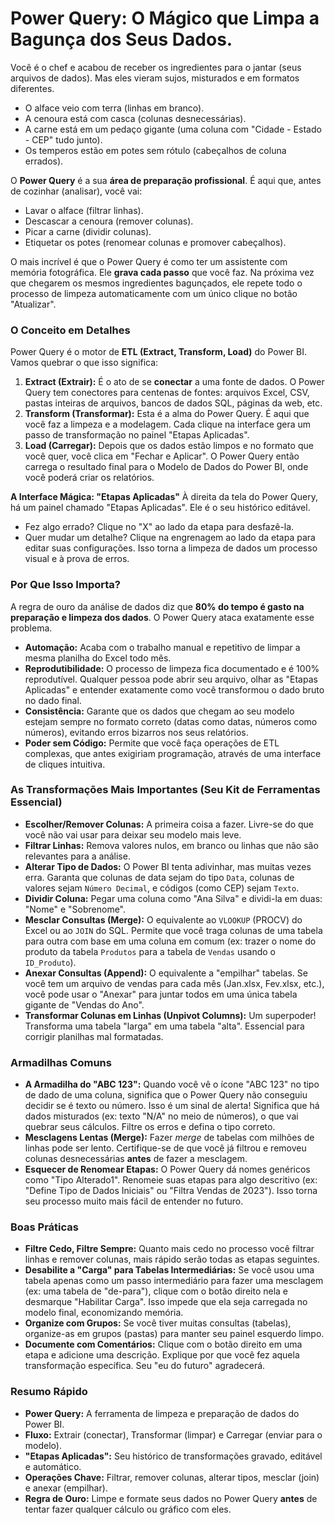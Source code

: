 # Power Query: O Mágico que Limpa a Bagunça dos Seus Dados.

Você é o chef e acabou de receber os ingredientes para o jantar (seus arquivos de dados). Mas eles vieram sujos, misturados e em formatos diferentes.
- O alface veio com terra (linhas em branco).
- A cenoura está com casca (colunas desnecessárias).
- A carne está em um pedaço gigante (uma coluna com "Cidade - Estado - CEP" tudo junto).
- Os temperos estão em potes sem rótulo (cabeçalhos de coluna errados).

O **Power Query** é a sua **área de preparação profissional**. É aqui que, antes de cozinhar (analisar), você vai:
- Lavar o alface (filtrar linhas).
- Descascar a cenoura (remover colunas).
- Picar a carne (dividir colunas).
- Etiquetar os potes (renomear colunas e promover cabeçalhos).

O mais incrível é que o Power Query é como ter um assistente com memória fotográfica. Ele **grava cada passo** que você faz. Na próxima vez que chegarem os mesmos ingredientes bagunçados, ele repete todo o processo de limpeza automaticamente com um único clique no botão "Atualizar".

### O Conceito em Detalhes

Power Query é o motor de **ETL (Extract, Transform, Load)** do Power BI. Vamos quebrar o que isso significa:

1.  **Extract (Extrair):** É o ato de se **conectar** a uma fonte de dados. O Power Query tem conectores para centenas de fontes: arquivos Excel, CSV, pastas inteiras de arquivos, bancos de dados SQL, páginas da web, etc.
2.  **Transform (Transformar):** Esta é a alma do Power Query. É aqui que você faz a limpeza e a modelagem. Cada clique na interface gera um passo de transformação no painel "Etapas Aplicadas".
3.  **Load (Carregar):** Depois que os dados estão limpos e no formato que você quer, você clica em "Fechar e Aplicar". O Power Query então carrega o resultado final para o Modelo de Dados do Power BI, onde você poderá criar os relatórios.

**A Interface Mágica: "Etapas Aplicadas"**
À direita da tela do Power Query, há um painel chamado "Etapas Aplicadas". Ele é o seu histórico editável.
- Fez algo errado? Clique no "X" ao lado da etapa para desfazê-la.
- Quer mudar um detalhe? Clique na engrenagem ao lado da etapa para editar suas configurações.
Isso torna a limpeza de dados um processo visual e à prova de erros.

### Por Que Isso Importa?

A regra de ouro da análise de dados diz que **80% do tempo é gasto na preparação e limpeza dos dados**. O Power Query ataca exatamente esse problema.

- **Automação:** Acaba com o trabalho manual e repetitivo de limpar a mesma planilha do Excel todo mês.
- **Reprodutibilidade:** O processo de limpeza fica documentado e é 100% reprodutível. Qualquer pessoa pode abrir seu arquivo, olhar as "Etapas Aplicadas" e entender exatamente como você transformou o dado bruto no dado final.
- **Consistência:** Garante que os dados que chegam ao seu modelo estejam sempre no formato correto (datas como datas, números como números), evitando erros bizarros nos seus relatórios.
- **Poder sem Código:** Permite que você faça operações de ETL complexas, que antes exigiriam programação, através de uma interface de cliques intuitiva.

### As Transformações Mais Importantes (Seu Kit de Ferramentas Essencial)

- **Escolher/Remover Colunas:** A primeira coisa a fazer. Livre-se do que você não vai usar para deixar seu modelo mais leve.
- **Filtrar Linhas:** Remova valores nulos, em branco ou linhas que não são relevantes para a análise.
- **Alterar Tipo de Dados:** O Power BI tenta adivinhar, mas muitas vezes erra. Garanta que colunas de data sejam do tipo `Data`, colunas de valores sejam `Número Decimal`, e códigos (como CEP) sejam `Texto`.
- **Dividir Coluna:** Pegar uma coluna como "Ana Silva" e dividi-la em duas: "Nome" e "Sobrenome".
- **Mesclar Consultas (Merge):** O equivalente ao `VLOOKUP` (PROCV) do Excel ou ao `JOIN` do SQL. Permite que você traga colunas de uma tabela para outra com base em uma coluna em comum (ex: trazer o nome do produto da tabela `Produtos` para a tabela de `Vendas` usando o `ID_Produto`).
- **Anexar Consultas (Append):** O equivalente a "empilhar" tabelas. Se você tem um arquivo de vendas para cada mês (Jan.xlsx, Fev.xlsx, etc.), você pode usar o "Anexar" para juntar todos em uma única tabela gigante de "Vendas do Ano".
- **Transformar Colunas em Linhas (Unpivot Columns):** Um superpoder! Transforma uma tabela "larga" em uma tabela "alta". Essencial para corrigir planilhas mal formatadas.

### Armadilhas Comuns

- **A Armadilha do "ABC 123":** Quando você vê o ícone "ABC 123" no tipo de dado de uma coluna, significa que o Power Query não conseguiu decidir se é texto ou número. Isso é um sinal de alerta! Significa que há dados misturados (ex: texto "N/A" no meio de números), o que vai quebrar seus cálculos. Filtre os erros e defina o tipo correto.
- **Mesclagens Lentas (Merge):** Fazer *merge* de tabelas com milhões de linhas pode ser lento. Certifique-se de que você já filtrou e removeu colunas desnecessárias **antes** de fazer a mesclagem.
- **Esquecer de Renomear Etapas:** O Power Query dá nomes genéricos como "Tipo Alterado1". Renomeie suas etapas para algo descritivo (ex: "Define Tipo de Dados Iniciais" ou "Filtra Vendas de 2023"). Isso torna seu processo muito mais fácil de entender no futuro.

### Boas Práticas

- **Filtre Cedo, Filtre Sempre:** Quanto mais cedo no processo você filtrar linhas e remover colunas, mais rápido serão todas as etapas seguintes.
- **Desabilite a "Carga" para Tabelas Intermediárias:** Se você usou uma tabela apenas como um passo intermediário para fazer uma mesclagem (ex: uma tabela de "de-para"), clique com o botão direito nela e desmarque "Habilitar Carga". Isso impede que ela seja carregada no modelo final, economizando memória.
- **Organize com Grupos:** Se você tiver muitas consultas (tabelas), organize-as em grupos (pastas) para manter seu painel esquerdo limpo.
- **Documente com Comentários:** Clique com o botão direito em uma etapa e adicione uma descrição. Explique por que você fez aquela transformação específica. Seu "eu do futuro" agradecerá.

### Resumo Rápido
- **Power Query:** A ferramenta de limpeza e preparação de dados do Power BI.
- **Fluxo:** Extrair (conectar), Transformar (limpar) e Carregar (enviar para o modelo).
- **"Etapas Aplicadas":** Seu histórico de transformações gravado, editável e automático.
- **Operações Chave:** Filtrar, remover colunas, alterar tipos, mesclar (join) e anexar (empilhar).
- **Regra de Ouro:** Limpe e formate seus dados no Power Query **antes** de tentar fazer qualquer cálculo ou gráfico com eles.